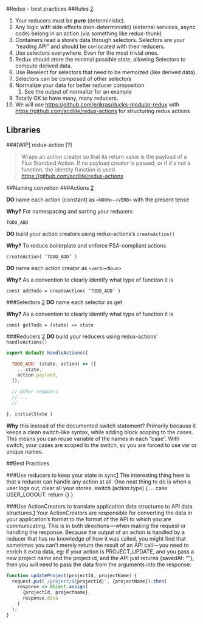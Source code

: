 #Redux - best practices
##Rules [2]
1. Your reducers must be **pure** (deterministic).
2. Any logic with side effects (non-deterministic) (external services, async code) belong in an action (via something like redux-thunk)
4. Containers read a store’s data through selectors. Selectors are your “reading API” and should be co-located with their reducers.
6. Use selectors everywhere. Even for the most trivial ones.
7. Redux should store the minimal possible state, allowing Selectors to compute derived data.
8. Use Reselect for selectors that need to be memoized (like derived data).
9. Selectors can be composed of other selectors
10. Normalize your data for better reducer composition
    1. See the output of normalizr for an example
11. Totally OK to have many, many reducers.
12. We will use 
https://github.com/erikras/ducks-modular-redux with https://github.com/acdlite/redux-actions
for structuring redux actions

## Libraries
###[WIP] redux-action [?]
> Wraps an action creator so that its return value is the payload of a Flux Standard Action. If no payload creator is passed, or if it's not a function, the identity function is used.
https://github.com/acdlite/redux-actions



##Naming convetion
###Actions [2]

**DO** name each action (constant) as `<NOUN>-<VERB>` with the present tense

**Why?** For namespacing and sorting your reducers

```
TODO_ADD
```

**DO** build your action creators using redux-actions’s `createAction()`

**Why?** To reduce boilerplate and enforce FSA-compliant actions

```
createAction( ‘TODO_ADD’ )
```

**DO** name each action creator as `<verb><Noun>`

**Why?** As a convention to clearly identify what type of function it is

```
const addTodo = createAction( ‘TODO_ADD’ )
```

###Selectors [2]
**DO** name each selector as get<Noun>

**Why?** As a convention to clearly identify what type of function it is

```const getTodo = (state) => state```

###Reducers [2]
**DO** build your reducers using redux-actions’ `handleActions()`
```javascript
export default handleActions({

  TODO_ADD: (state, action) => ([
    ...state,
    action.payload,
  ]),

  // Other reducers
  // ...
  //

}, initialState )
```
**Why** this instead of the documented switch statement? Primarily because it keeps a clean switch-like syntax, while adding block scoping to the cases. This means you can reuse variable of the names in each “case”. With switch, your cases are scoped to the switch, so you are forced to use var or unique names.

##Best Practices

###Use reducers to keep your state in sync[1]
The interesting thing here is that a reducer can handle any action at all. One neat thing to do is when a user logs out, clear all your stores.
switch (action.type) {
   ...
   case USER_LOGOUT: 
     return {}
}

###Use ActionCreators to translate application data structures to API data structures.[1]
Your ActionCreators are responsible for converting the data in your application’s format to the format of the API to which you are communicating. This is in both directions — when making the request or handling the response.
Because the output of an action is handled by a reducer that has no knowledge of how it was called, you might find that sometimes you can’t merely return the result of an API call — you need to enrich it extra data, eg: if your action is PROJECT_UPDATE, and you pass a new project name and the project id, and the API just returns {savedAt: “<some date>”}, then you will need to pass the data from the arguments into the response:
```javascript
function updateProject(projectId, projectName) {
  request.put(`/project/${projectId}`, {projectName}).then(
    response => Object.assign(
      {projectId, projectName}, 
      response.data
    )
  );
}
```



[1]: https://medium.com/@tkssharma/react-redux-best-practices-write-production-apps-7c3639e3c447#.ytgt7dszs
[2]: https://medium.com/@kylpo/redux-best-practices-eef55a20cc72#.1isrqgmze
